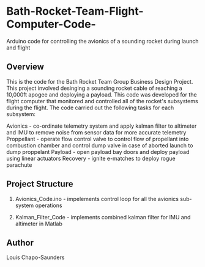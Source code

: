 # Bath-Rocket-Team-Flight-Computer-Code-
Arduino code for controlling the avionics of a sounding rocket during launch and flight 

## Overview

This is the code for the Bath Rocket Team Group Business Design Project. This project involved desinging a sounding rocket cable of reaching a 10,000ft apogee and deploying a payload. This code was developed for the flight computer that monitored and controlled all of the rocket's subsystems during the flight. The code carried out the following tasks for each subsystem:

Avionics - co-ordinate telemetry system and apply kalman filter to altimeter and IMU to remove noise from sensor data for more accurate telemetry  
Proppellant - operate flow control valve to control flow of propellant into combustion chamber and control dump valve in case of aborted launch to dump proppelant
Payload - open payload bay doors and deploy payload using linear actuators 
Recovery - ignite e-matches to deploy rogue parachute 

## Project Structure 

1. Avionics_Code.ino - impelements control loop for all the avionics sub-system operations

2. Kalman_Filter_Code - implements combined kalman filter for IMU and altimeter in Matlab 

## Author 

Louis Chapo-Saunders
